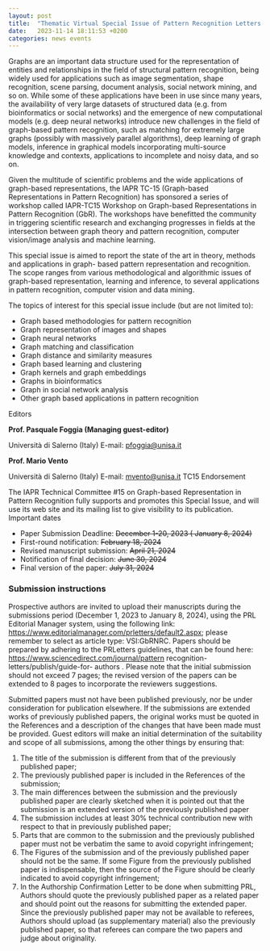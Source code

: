 ```yaml
---
layout: post
title:  "Thematic Virtual Special Issue of Pattern Recognition Letters Graph-based Representations for Pattern Recognition: New Results and Challenges"
date:   2023-11-14 18:11:53 +0200
categories: news events
---
```


Graphs are an important data structure used for the representation of entities and relationships in the field of structural pattern recognition, being widely used for applications such as image segmentation, shape recognition, scene parsing, document analysis, social network mining, and so on. While some of these applications have been in use since many years, the availability of very large datasets of structured data (e.g. from bioinformatics or social networks) and the emergence of new computational models (e.g. deep neural networks) introduce new challenges in the field of graph-based pattern recognition, such as matching for extremely large graphs (possibly with massively parallel algorithms), deep learning of graph models, inference in graphical models incorporating multi-source knowledge and contexts, applications to incomplete and noisy data, and so on.

Given the multitude of scientific problems and the wide applications of graph-based representations, the IAPR TC-15 (Graph-based Representations in Pattern Recognition) has sponsored a series of workshop called IAPR-TC15 Workshop on Graph-based Representations in Pattern Recognition (GbR). The workshops have benefitted the community in triggering scientific research and exchanging progresses in fields at the intersection between graph theory and pattern recognition, computer vision/image analysis and machine learning.

This special issue is aimed to report the state of the art in theory, methods and applications in graph- based pattern representation and recognition. The scope ranges from various methodological and algorithmic issues of graph-based representation, learning and inference, to several applications in pattern recognition, computer vision and data mining.

The topics of interest for this special issue include (but are not limited to):

- Graph based methodologies for pattern recognition
- Graph representation of images and shapes
- Graph neural networks
- Graph matching and classification
- Graph distance and similarity measures
- Graph based learning and clustering
- Graph kernels and graph embeddings
- Graphs in bioinformatics
- Graph in social network analysis
- Other graph based applications in pattern recognition

Editors

**Prof. Pasquale Foggia (Managing guest-editor)**

Università di Salerno (Italy) E-mail: pfoggia@unisa.it

**Prof. Mario Vento**

Università di Salerno (Italy) E-mail: mvento@unisa.it
TC15 Endorsement

The IAPR Technical Committee #15 on Graph-based Representation in Pattern Recognition fully supports and promotes this Special Issue, and will use its web site and its mailing list to give visibility to its publication.
Important dates

- Paper Submission Deadline: ~~December 1-20, 2023 ( January 8, 2024)~~
- First-round notification: ~~February 18, 2024~~
- Revised manuscript submission: ~~April 21, 2024~~
- Notification of final decision: ~~June 30, 2024~~
- Final version of the paper: ~~July 31, 2024~~

### Submission instructions

Prospective authors are invited to upload their manuscripts during the submissions period (December 1, 2023 to January 8, 2024), using the PRL Editorial Manager system, using the following link: https://www.editorialmanager.com/prletters/default2.aspx; please remember to select as article type: VSI:GbRNRC. Papers should be prepared by adhering to the PRLetters guidelines, that can be found here: https://www.sciencedirect.com/journal/pattern recognition-letters/publish/guide-for- authors . Please note that the initial submission should not exceed 7 pages; the revised version of the papers can be extended to 8 pages to incorporate the reviewers suggestions.

Submitted papers must not have been published previously, nor be under consideration for publication elsewhere. If the submissions are extended works of previously published papers, the original works must be quoted in the References and a description of the changes that have been made must be provided. Guest editors will make an initial determination of the suitability and scope of all submissions, among the other things by ensuring that:

1. The title of the submission is different from that of the previously published paper;
2. The previously published paper is included in the References of the submission;
3. The main differences between the submission and the previously published paper are clearly sketched when it is pointed out that the submission is an extended version of the previously published paper
4. The submission includes at least 30% technical contribution new with respect to that in previously published paper;
5. Parts that are common to the submission and the previously published paper must not be verbatim the same to avoid copyright infringement;
6. The Figures of the submission and of the previously published paper should not be the same. If some Figure from the previously published paper is indispensable, then the source of the Figure should be clearly indicated to avoid copyright infringement;
7. In the Authorship Confirmation Letter to be done when submitting PRL, Authors should quote the previously published paper as a related paper and should point out the reasons for submitting the extended paper. Since the previously published paper may not be available to referees, Authors should upload (as supplementary material) also the previously published paper, so that referees can compare the two papers and judge about originality.